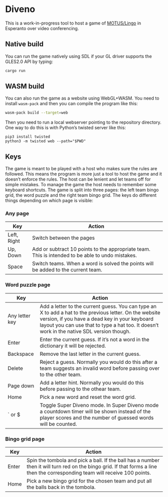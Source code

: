 # Diveno

This is a work-in-progress tool to host a game of [MOTUS/Lingo](https://en.wikipedia.org/wiki/Lingo_(American_game_show)) in Esperanto over video conferencing.

## Native build

You can run the game natively using SDL if your GL driver supports the GLES2.0 API by typing:

```bash
cargo run
```

## WASM build

You can also run the game as a website using WebGL+WASM. You need to install `wasm-pack` and then you can compile the program like this:

```bash
wasm-pack build --target=web
```

Then you need to run a local webserver pointing to the repository directory. One way to do this is with Python’s twisted server like this:

```
pip3 install twisted
python3 -m twisted web --path="$PWD"
```

## Keys

The game is meant to be played with a host who makes sure the rules are followed. This means the program is more just a tool to host the game and it doesn’t enforce the rules. The host can be lenient and let teams off for simple mistakes. To manage the game the host needs to remember some keyboard shortcuts. The game is split into three pages: the left team bingo grid, the word puzzle and the right team bingo grid. The keys do different things depending on which page is visible:

### Any page

| Key | Action |
| --- | ------ |
| Left, Right | Switch between the pages |
| Up, Down | Add or subtract 10 points to the appropriate team. This is intended to be able to undo mistakes. |
| Space | Switch teams. When a word is solved the points will be added to the current team. |

### Word puzzle page

| Key | Action |
| --- | ------ |
| Any letter key | Add a letter to the current guess. You can type an X to add a hat to the previous letter. On the website version, if you have a dead key in your keyboard layout you can use that to type a hat too. It doesn’t work in the native SDL version though. |
| Enter | Enter the current guess. If it’s not a word in the dictionary it will be rejected. |
| Backspace | Remove the last letter in the current guess. |
| Delete | Reject a guess. Normally you would do this after a team suggests an invalid word before passing over to the other team. |
| Page down | Add a letter hint. Normally you would do this before passing to the othear team. |
| Home | Pick a new word and reset the word grid. |
| ` or $ | Toggle Super Diveno mode. In Super Diveno mode a countdown timer will be shown instead of the player scores and the number of guessed words will be counted. |

### Bingo grid page

| Key | Action |
| --- | ------ |
| Enter | Spin the tombola and pick a ball. If the ball has a number then it will turn red on the bingo grid. If that forms a line then the corresponding team will receive 100 points. |
| Home | Pick a new bingo grid for the chosen team and put all the balls back in the tombola. |
